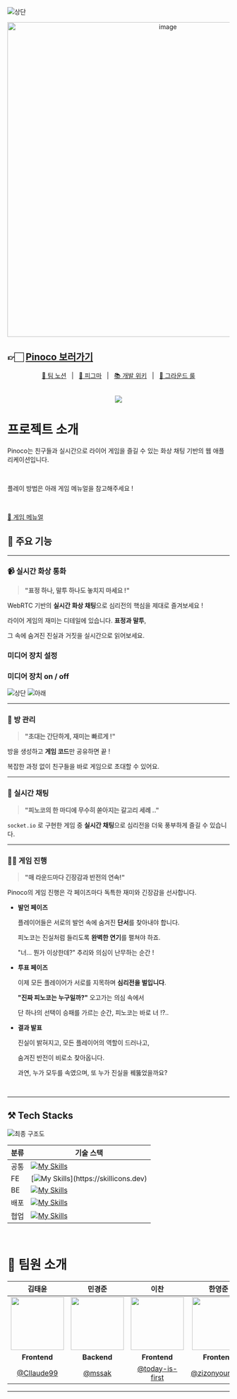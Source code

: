 ![상단](https://github.com/user-attachments/assets/6260f285-6fc1-42bf-8d46-0d58f6cef482)<div align="center">
  <img width="712" alt="image" src="https://github.com/user-attachments/assets/603afc77-0a6f-439f-b13c-025d95ff4829">
 </div>

## 👉🏻 [Pinoco 보러가기](https://pinoco.site/)

<p align=center>
  <a href="https://lush-collision-539.notion.site/Pinoco-12fb0f9caa698078bcc1eeb19b3a301c?pvs=74"> 📒 팀 노션</a>
  &nbsp; | &nbsp; 
  <a href="https://www.figma.com/design/P48gH3lKlbN1tQ4oFeKzxP/Pinoco?node-id=0-1&t=ZcZl3EQfD2ZaGnQh-1">🎨 피그마</a>
  &nbsp; | &nbsp;  
  <a href="https://lush-collision-539.notion.site/130b0f9caa6981f1b10df3a24a4ef039?pvs=74">📚 개발 위키</a>
  &nbsp; | &nbsp; 
  <a href="https://github.com/boostcampwm-2024/web23-Pinoco/wiki/%EA%B7%B8%EB%9D%BC%EC%9A%B4%EB%93%9C-%EB%A3%B0">📏 그라운드 룰</a>
</p>

<br>
</div>
<div align=center>
    <a href="https://hits.seeyoufarm.com"><img src="https://hits.seeyoufarm.com/api/count/incr/badge.svg?url=https%3A%2F%2Fgithub.com%2Fboostcampwm-2024%2Fweb23-Pinoco&count_bg=%23048E10&title_bg=%23555555&icon=&icon_color=%23E7E7E7&title=hits&edge_flat=false"/></a>
</div>


#  프로젝트 소개
<p>Pinoco는 친구들과 실시간으로 라이어 게임을 즐길 수 있는 화상 채팅 기반의 웹 애플리케이션입니다.</p> <br/>
<p>플레이 방법은 아래 게임 메뉴얼을 참고해주세요 !</p> <br/>

<a href="https://lush-collision-539.notion.site/151b0f9caa6980e9b298cae8b7a11ebc?pvs=4"> 📙 게임 메뉴얼</a>

## 🔎 주요 기능

---

### 📹 **실시간 화상 통화**

>**"표정 하나, 말투 하나도 놓치지 마세요 !"**

WebRTC 기반의 **실시간 화상 채팅**으로 심리전의 핵심을 제대로 즐겨보세요 !

라이어 게임의 재미는 디테일에 있습니다. **표정과 말투**,

그 속에 숨겨진 진실과 거짓을 실시간으로 읽어보세요.

### 미디어 장치 설정

### 미디어 장치 on / off 

![상단](https://github.com/user-attachments/assets/f69930f9-d45a-457d-92af-0c44315b3b3f)
![아래](https://github.com/user-attachments/assets/0848fcd1-1f6f-404b-923b-c68088797469)







---

### 🔑 **방 관리**

>**"초대는 간단하게, 재미는 빠르게 !"**

방을 생성하고 **게임 코드**만 공유하면 끝 !

복잡한 과정 없이 친구들을 바로 게임으로 초대할 수 있어요.

---

### 💬 **실시간 채팅**

>**"피노코의 한 마디에 무수히 쏟아지는 갈고리 세례 .."**

`socket.io` 로 구현한 게임 중 **실시간 채팅**으로 심리전을 더욱 풍부하게 즐길 수 있습니다.

---

### 🤹🏻 **게임 진행**

>**"매 라운드마다 긴장감과 반전의 연속!"**

Pinoco의 게임 진행은 각 페이즈마다 독특한 재미와 긴장감을 선사합니다.

- **발언 페이즈**
    
    플레이어들은 서로의 발언 속에 숨겨진 **단서**를 찾아내야 합니다.
    
    피노코는 진실처럼 들리도록 **완벽한 연기**를 펼쳐야 하죠.
    
    "너... 뭔가 이상한데?" 추리와 의심이 난무하는 순간 !
    
- **투표 페이즈**
    
    이제 모든 플레이어가 서로를 지목하며 **심리전을 벌입니다**.
    
    **"진짜 피노코는 누구일까?"** 오고가는 의심 속에서
    
    단 하나의 선택이 승패를 가르는 순간, 피노코는 바로 너 !?..
    
- **결과 발표**
    
    진실이 밝혀지고, 모든 플레이어의 역할이 드러나고,
    
    숨겨진 반전이 비로소 찾아옵니다.
    
    과연, 누가 모두를 속였으며, 또 누가 진실을 꿰뚫었을까요?


<br/>
<hr/>

## ⚒️ Tech Stacks

![최종 구조도](https://github.com/user-attachments/assets/022f87a9-009d-4ab7-a0c7-06718095c2a8)

|분류|기술 스택|
|------|---|
|공통|[![My Skills](https://skillicons.dev/icons?i=ts)](https://skillicons.dev)
|FE|[![My Skills](https://skillicons.dev/icons?i=react,vite,tailwind,)](https://skillicons.dev)
|BE|[![My Skills](https://skillicons.dev/icons?i=express,nest)](https://skillicons.dev)
|배포|[![My Skills](https://skillicons.dev/icons?i=githubactions,docker,nginx)](https://skillicons.dev)
|협업| [![My Skills](https://skillicons.dev/icons?i=figma,git,github,notion)](https://skillicons.dev)

<br />

# 🤼 팀원 소개

|                                                        김태윤                                                        |                                                        민경준                                                        |                                                         이찬                                                         |                                                        한영준                                                        |
| :------------------------------------------------------------------------------------------------------------------: | :------------------------------------------------------------------------------------------------------------------: | :------------------------------------------------------------------------------------------------------------------: | :------------------------------------------------------------------------------------------------------------------: |
| <img src="https://github.com/user-attachments/assets/168b4e02-f4c7-4be0-b572-f0ec9dcc09e9" width="120" height="120"> | <img src="https://github.com/user-attachments/assets/42cd6c8a-7ab1-4630-86c6-b4f25f5812a5" width="120" height="120"> | <img src="https://github.com/user-attachments/assets/3bc958ec-4303-4559-b20e-465fe1776e17" width="120" height="120"> | <img src="https://github.com/user-attachments/assets/a0c2bfa9-7894-4b3b-9f69-474894008180" width="120" height="120"> |
|                                                     **Frontend**                                                     |                                                     **Backend**                                                      |                                                     **Frontend**                                                     |                                                     **Frontend**                                                     |
|                                      [@Cllaude99](https://github.com/Cllaude99)                                      |                                          [@mssak](https://github.com/mssak)                                          |                                 [@today-is-first](https://github.com/today-is-first)                                 |                                  [@zizonyoungjun](https://github.com/zizonyoungjun)                                  |


---
